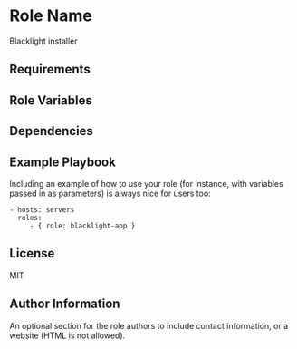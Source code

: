 Role Name
=========

Blacklight installer

Requirements
------------


Role Variables
--------------


Dependencies
------------


Example Playbook
----------------

Including an example of how to use your role (for instance, with variables
passed in as parameters) is always nice for users too:

    - hosts: servers
      roles:
         - { role: blacklight-app }

License
-------

MIT

Author Information
------------------

An optional section for the role authors to include contact information, or a
website (HTML is not allowed).
